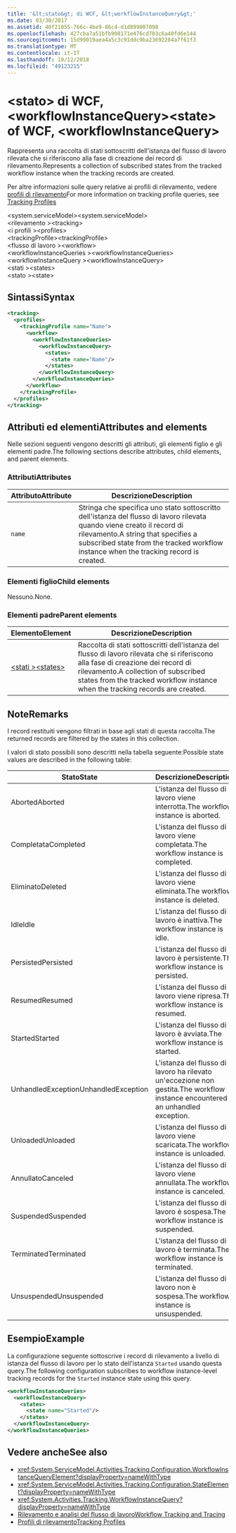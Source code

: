 ```yaml
---
title: '&lt;stato&gt; di WCF, &lt;workflowInstanceQuery&gt;'
ms.date: 03/30/2017
ms.assetid: 40f21055-766c-4be9-86c4-d1d899007098
ms.openlocfilehash: 427cba7a51bfb908171e476cd703c6a40fd6e144
ms.sourcegitcommit: 15d99019aea4a5c3c91ddc9ba23692284a7f61f3
ms.translationtype: MT
ms.contentlocale: it-IT
ms.lasthandoff: 10/12/2018
ms.locfileid: "49123215"
---
```

# <a name="ltstategt-of-wcf-ltworkflowinstancequerygt"></a><span data-ttu-id="f8065-102">&lt;stato&gt; di WCF, &lt;workflowInstanceQuery&gt;</span><span class="sxs-lookup"><span data-stu-id="f8065-102">&lt;state&gt; of WCF, &lt;workflowInstanceQuery&gt;</span></span>
<span data-ttu-id="f8065-103">Rappresenta una raccolta di stati sottoscritti dell'istanza del flusso di lavoro rilevata che si riferiscono alla fase di creazione dei record di rilevamento.</span><span class="sxs-lookup"><span data-stu-id="f8065-103">Represents a collection of subscribed states from the tracked workflow instance when the tracking records are created.</span></span>  
  
 <span data-ttu-id="f8065-104">Per altre informazioni sulle query relative ai profili di rilevamento, vedere [profili di rilevamento](../../../../../docs/framework/windows-workflow-foundation/tracking-profiles.md)</span><span class="sxs-lookup"><span data-stu-id="f8065-104">For more information on tracking profile queries, see [Tracking Profiles](../../../../../docs/framework/windows-workflow-foundation/tracking-profiles.md)</span></span>  
  
<span data-ttu-id="f8065-105">\<system.serviceModel></span><span class="sxs-lookup"><span data-stu-id="f8065-105">\<system.serviceModel></span></span>  
<span data-ttu-id="f8065-106">\<rilevamento ></span><span class="sxs-lookup"><span data-stu-id="f8065-106">\<tracking></span></span>  
<span data-ttu-id="f8065-107">\<i profili ></span><span class="sxs-lookup"><span data-stu-id="f8065-107">\<profiles></span></span>  
<span data-ttu-id="f8065-108">\<trackingProfile></span><span class="sxs-lookup"><span data-stu-id="f8065-108">\<trackingProfile></span></span>  
<span data-ttu-id="f8065-109">\<flusso di lavoro ></span><span class="sxs-lookup"><span data-stu-id="f8065-109">\<workflow></span></span>  
<span data-ttu-id="f8065-110">\<workflowInstanceQueries ></span><span class="sxs-lookup"><span data-stu-id="f8065-110">\<workflowInstanceQueries></span></span>  
<span data-ttu-id="f8065-111">\<workflowInstanceQuery ></span><span class="sxs-lookup"><span data-stu-id="f8065-111">\<workflowInstanceQuery></span></span>  
<span data-ttu-id="f8065-112">\<stati ></span><span class="sxs-lookup"><span data-stu-id="f8065-112">\<states></span></span>  
<span data-ttu-id="f8065-113">\<stato ></span><span class="sxs-lookup"><span data-stu-id="f8065-113">\<state></span></span>  
  
## <a name="syntax"></a><span data-ttu-id="f8065-114">Sintassi</span><span class="sxs-lookup"><span data-stu-id="f8065-114">Syntax</span></span>  
  
```xml
<tracking>
  <profiles>
    <trackingProfile name="Name">
      <workflow>
        <workflowInstanceQueries>
          <workflowInstanceQuery>
            <states>
              <state name="Name"/>
            </states>
          </workflowInstanceQuery>
        </workflowInstanceQueries>
      </workflow>
    </trackingProfile>
  </profiles>
</tracking>  
```
  
## <a name="attributes-and-elements"></a><span data-ttu-id="f8065-115">Attributi ed elementi</span><span class="sxs-lookup"><span data-stu-id="f8065-115">Attributes and elements</span></span>

<span data-ttu-id="f8065-116">Nelle sezioni seguenti vengono descritti gli attributi, gli elementi figlio e gli elementi padre.</span><span class="sxs-lookup"><span data-stu-id="f8065-116">The following sections describe attributes, child elements, and parent elements.</span></span>
  
### <a name="attributes"></a><span data-ttu-id="f8065-117">Attributi</span><span class="sxs-lookup"><span data-stu-id="f8065-117">Attributes</span></span>

|<span data-ttu-id="f8065-118">Attributo</span><span class="sxs-lookup"><span data-stu-id="f8065-118">Attribute</span></span>|<span data-ttu-id="f8065-119">Descrizione</span><span class="sxs-lookup"><span data-stu-id="f8065-119">Description</span></span>|  
|---------------|-----------------|  
|`name`|<span data-ttu-id="f8065-120">Stringa che specifica uno stato sottoscritto dell'istanza del flusso di lavoro rilevata quando viene creato il record di rilevamento.</span><span class="sxs-lookup"><span data-stu-id="f8065-120">A string that specifies a subscribed state from the tracked workflow instance when the tracking record is created.</span></span>|  
  
### <a name="child-elements"></a><span data-ttu-id="f8065-121">Elementi figlio</span><span class="sxs-lookup"><span data-stu-id="f8065-121">Child elements</span></span>

<span data-ttu-id="f8065-122">Nessuno.</span><span class="sxs-lookup"><span data-stu-id="f8065-122">None.</span></span>

### <a name="parent-elements"></a><span data-ttu-id="f8065-123">Elementi padre</span><span class="sxs-lookup"><span data-stu-id="f8065-123">Parent elements</span></span>

|<span data-ttu-id="f8065-124">Elemento</span><span class="sxs-lookup"><span data-stu-id="f8065-124">Element</span></span>|<span data-ttu-id="f8065-125">Descrizione</span><span class="sxs-lookup"><span data-stu-id="f8065-125">Description</span></span>|  
|-------------|-----------------|  
|[<span data-ttu-id="f8065-126">\<stati ></span><span class="sxs-lookup"><span data-stu-id="f8065-126">\<states></span></span>](states-of-wcf-workflowinstancequery.md)|<span data-ttu-id="f8065-127">Raccolta di stati sottoscritti dell'istanza del flusso di lavoro rilevata che si riferiscono alla fase di creazione dei record di rilevamento.</span><span class="sxs-lookup"><span data-stu-id="f8065-127">A collection of subscribed states from the tracked workflow instance when the tracking records are created.</span></span>|  
  
## <a name="remarks"></a><span data-ttu-id="f8065-128">Note</span><span class="sxs-lookup"><span data-stu-id="f8065-128">Remarks</span></span>  

<span data-ttu-id="f8065-129">I record restituiti vengono filtrati in base agli stati di questa raccolta.</span><span class="sxs-lookup"><span data-stu-id="f8065-129">The returned records are filtered by the states in this collection.</span></span>  
  
<span data-ttu-id="f8065-130">I valori di stato possibili sono descritti nella tabella seguente:</span><span class="sxs-lookup"><span data-stu-id="f8065-130">Possible state values are described in the following table:</span></span>
  
|<span data-ttu-id="f8065-131">Stato</span><span class="sxs-lookup"><span data-stu-id="f8065-131">State</span></span>|<span data-ttu-id="f8065-132">Descrizione</span><span class="sxs-lookup"><span data-stu-id="f8065-132">Description</span></span>|  
|-----------|-----------------|  
|<span data-ttu-id="f8065-133">Aborted</span><span class="sxs-lookup"><span data-stu-id="f8065-133">Aborted</span></span>|<span data-ttu-id="f8065-134">L'istanza del flusso di lavoro viene interrotta.</span><span class="sxs-lookup"><span data-stu-id="f8065-134">The workflow instance is aborted.</span></span>|  
|<span data-ttu-id="f8065-135">Completata</span><span class="sxs-lookup"><span data-stu-id="f8065-135">Completed</span></span>|<span data-ttu-id="f8065-136">L'istanza del flusso di lavoro viene completata.</span><span class="sxs-lookup"><span data-stu-id="f8065-136">The workflow instance is completed.</span></span>|  
|<span data-ttu-id="f8065-137">Eliminato</span><span class="sxs-lookup"><span data-stu-id="f8065-137">Deleted</span></span>|<span data-ttu-id="f8065-138">L'istanza del flusso di lavoro viene eliminata.</span><span class="sxs-lookup"><span data-stu-id="f8065-138">The workflow instance is deleted.</span></span>|  
|<span data-ttu-id="f8065-139">Idle</span><span class="sxs-lookup"><span data-stu-id="f8065-139">Idle</span></span>|<span data-ttu-id="f8065-140">L'istanza del flusso di lavoro è inattiva.</span><span class="sxs-lookup"><span data-stu-id="f8065-140">The workflow instance is idle.</span></span>|  
|<span data-ttu-id="f8065-141">Persisted</span><span class="sxs-lookup"><span data-stu-id="f8065-141">Persisted</span></span>|<span data-ttu-id="f8065-142">L'istanza del flusso di lavoro è persistente.</span><span class="sxs-lookup"><span data-stu-id="f8065-142">The workflow instance is persisted.</span></span>|  
|<span data-ttu-id="f8065-143">Resumed</span><span class="sxs-lookup"><span data-stu-id="f8065-143">Resumed</span></span>|<span data-ttu-id="f8065-144">L'istanza del flusso di lavoro viene ripresa.</span><span class="sxs-lookup"><span data-stu-id="f8065-144">The workflow instance is resumed.</span></span>|  
|<span data-ttu-id="f8065-145">Started</span><span class="sxs-lookup"><span data-stu-id="f8065-145">Started</span></span>|<span data-ttu-id="f8065-146">L'istanza del flusso di lavoro è avviata.</span><span class="sxs-lookup"><span data-stu-id="f8065-146">The workflow instance is started.</span></span>|  
|<span data-ttu-id="f8065-147">UnhandledException</span><span class="sxs-lookup"><span data-stu-id="f8065-147">UnhandledException</span></span>|<span data-ttu-id="f8065-148">L'istanza del flusso di lavoro ha rilevato un'eccezione non gestita.</span><span class="sxs-lookup"><span data-stu-id="f8065-148">The workflow instance encountered an unhandled exception.</span></span>|  
|<span data-ttu-id="f8065-149">Unloaded</span><span class="sxs-lookup"><span data-stu-id="f8065-149">Unloaded</span></span>|<span data-ttu-id="f8065-150">L'istanza del flusso di lavoro viene scaricata.</span><span class="sxs-lookup"><span data-stu-id="f8065-150">The workflow instance is unloaded.</span></span>|  
|<span data-ttu-id="f8065-151">Annullato</span><span class="sxs-lookup"><span data-stu-id="f8065-151">Canceled</span></span>|<span data-ttu-id="f8065-152">L'istanza del flusso di lavoro viene annullata.</span><span class="sxs-lookup"><span data-stu-id="f8065-152">The workflow instance is canceled.</span></span>|  
|<span data-ttu-id="f8065-153">Suspended</span><span class="sxs-lookup"><span data-stu-id="f8065-153">Suspended</span></span>|<span data-ttu-id="f8065-154">L'istanza del flusso di lavoro è sospesa.</span><span class="sxs-lookup"><span data-stu-id="f8065-154">The workflow instance is suspended.</span></span>|  
|<span data-ttu-id="f8065-155">Terminated</span><span class="sxs-lookup"><span data-stu-id="f8065-155">Terminated</span></span>|<span data-ttu-id="f8065-156">L'istanza del flusso di lavoro è terminata.</span><span class="sxs-lookup"><span data-stu-id="f8065-156">The workflow instance is terminated.</span></span>|  
|<span data-ttu-id="f8065-157">Unsuspended</span><span class="sxs-lookup"><span data-stu-id="f8065-157">Unsuspended</span></span>|<span data-ttu-id="f8065-158">L'istanza del flusso di lavoro non è sospesa.</span><span class="sxs-lookup"><span data-stu-id="f8065-158">The workflow instance is unsuspended.</span></span>|  
  
## <a name="example"></a><span data-ttu-id="f8065-159">Esempio</span><span class="sxs-lookup"><span data-stu-id="f8065-159">Example</span></span>

<span data-ttu-id="f8065-160">La configurazione seguente sottoscrive i record di rilevamento a livello di istanza del flusso di lavoro per lo stato dell'istanza `Started` usando questa query.</span><span class="sxs-lookup"><span data-stu-id="f8065-160">The following configuration subscribes to workflow instance-level tracking records for the `Started` instance state using this query.</span></span>  
  
```xml
<workflowInstanceQueries>
  <workflowInstanceQuery>  
    <states>  
      <state name="Started"/>  
    </states>  
  </workflowInstanceQuery>  
</workflowInstanceQueries>
```  
  
## <a name="see-also"></a><span data-ttu-id="f8065-161">Vedere anche</span><span class="sxs-lookup"><span data-stu-id="f8065-161">See also</span></span>

- <xref:System.ServiceModel.Activities.Tracking.Configuration.WorkflowInstanceQueryElement?displayProperty=nameWithType>
- <xref:System.ServiceModel.Activities.Tracking.Configuration.StateElement?displayProperty=nameWithType>
- <xref:System.Activities.Tracking.WorkflowInstanceQuery?displayProperty=nameWithType>
- [<span data-ttu-id="f8065-162">Rilevamento e analisi del flusso di lavoro</span><span class="sxs-lookup"><span data-stu-id="f8065-162">Workflow Tracking and Tracing</span></span>](../../../../../docs/framework/windows-workflow-foundation/workflow-tracking-and-tracing.md)
- [<span data-ttu-id="f8065-163">Profili di rilevamento</span><span class="sxs-lookup"><span data-stu-id="f8065-163">Tracking Profiles</span></span>](../../../../../docs/framework/windows-workflow-foundation/tracking-profiles.md)
